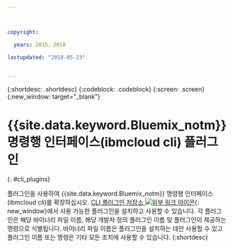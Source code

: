 ```yaml
---



copyright:

  years: 2015，2018

lastupdated: "2018-05-23"


---
```


{:shortdesc: .shortdesc}
{:codeblock: .codeblock}
{:screen: .screen}
{:new_window: target="_blank"}

# {{site.data.keyword.Bluemix_notm}} 명령행 인터페이스(ibmcloud cli) 플러그인
{: #cli_plugins}

플러그인을 사용하여 {{site.data.keyword.Bluemix_notm}} 명령행 인터페이스(ibmcloud cli)를 확장하십시오. [CLI 플러그인 저장소 ![외부 링크 아이콘](../icons/launch-glyph.svg)](http://plugins.ng.bluemix.net/){: new_window}에서 사용 가능한 플러그인을 설치하고 사용할 수 있습니다. 각 플러그인은 해당 바이너리 파일 이름, 해당 개발자 정의 플러그인 이름 및 플러그인이 제공하는 명령으로 식별됩니다. 바이너리 파일 이름은 플러그인을 설치하는 데만 사용할 수 있고 플러그인 이름 또는 명령은 기타 모든 조치에 사용할 수 있습니다.
{:shortdesc}
